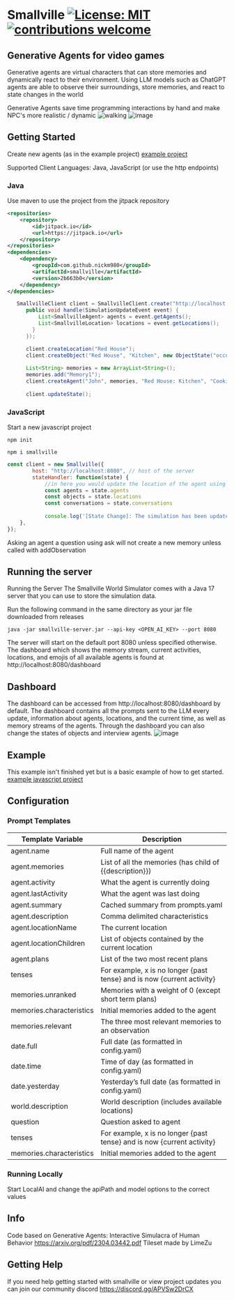 # Smallville [![License: MIT](https://img.shields.io/badge/License-MIT-blue.svg)]([https://opensource.org/licenses/MIT](https://github.com/nickm980/towny/blob/main/LICENSE)) [![contributions welcome](https://img.shields.io/badge/contributions-welcome-brightgreen.svg?style=flat)](https://github.com/nickm980/smallville/issues)

## Generative Agents for video games
Generative agents are virtual characters that can store memories and dynamically react to their environment. Using LLM models such as ChatGPT agents are able to observe their surroundings, store memories, and react to state changes in the world

Generative Agents save time programming interactions by hand and make NPC's more realistic / dynamic
![walking](https://github.com/nickm980/smallville/assets/81270095/bc0bc20c-3b80-4c1d-906d-8ceabe7fa6a0)
![image](https://github.com/nickm980/smallville/assets/81270095/ffe3c8d4-4fab-42e5-aaac-a1d78f2c7c31)

## Getting Started
Create new agents (as in the example project) [example project](/example/javascript/smallville.js)

Supported Client Languages: Java, JavaScript (or use the http endpoints)

### Java
Use maven to use the project from the jitpack repository
```xml
<repositories>
	<repository>
		<id>jitpack.io</id>
		<url>https://jitpack.io</url>
	</repository>
</repositories>
<dependencies>
	<dependency>
		<groupId>com.github.nickm980</groupId>
		<artifactId>smallville</artifactId>
		<version>2b663b0</version>
	</dependency>
</dependencies>
```

```java
   SmallvilleClient client = SmallvilleClient.create("http://localhost:8080", new AgentHandlerCallback() {
      public void handle(SimulationUpdateEvent event) {
          List<SmallvilleAgent> agents = event.getAgents();
          List<SmallvilleLocation> locations = event.getLocations();
        }
      });

      client.createLocation("Red House");
      client.createObject("Red House", "Kitchen", new ObjectState("occupied"));
  
      List<String> memories = new ArrayList<String>();
      memories.add("Memory1");
      client.createAgent("John", memories, "Red House: Kitchen", "Cooking");
  
      client.updateState();
```
### JavaScript
Start a new javascript project
```
npm init
```

```
npm i smallville
```

```javascript
const client = new Smallville({
        host: "http://localhost:8080", // host of the server
        stateHandler: function(state) {
            //in here you would update the location of the agent using your own pathfinding algorithm
            const agents = state.agents
            const objects = state.locations
            const conversations = state.conversations
                
            console.log('[State Change]: The simulation has been updated')
    },
});
```

Asking an agent a question using ask will not create a new memory unless called with addObservation

## Running the server
Running the Server
The Smallville World Simulator comes with a Java 17 server that you can use to store the simulation data. 

Run the following command in the same directory as your jar file downloaded from releases
```
java -jar smallville-server.jar --api-key <OPEN_AI_KEY> --port 8080
```
The server will start on the default port 8080 unless specified otherwise. The dashboard which shows the memory stream, current activities, locations, and emojis of all available agents is found at http://localhost:8080/dashboard

## Dashboard
The dashboard can be accessed from http://localhost:8080/dashboard by default. The dashboard contains all the prompts sent to the LLM every update, information about agents, locations, and the current time, as well as memory streams of the agents. Through the dashboard you can also change the states of objects and interview agents.
![image](https://github.com/nickm980/smallville/assets/81270095/18912b25-059e-4ace-b390-f29de57b9615)

## Example
This example isn't finished yet but is a basic example of how to get started.
[example javascript project](/example)

## Configuration
### Prompt Templates
| Template Variable | Description |
| --- | --- |
| agent.name | Full name of the agent |
| agent.memories | List of all the memories (has child of {{description}}) |
| agent.activity | What the agent is currently doing |
| agent.lastActivity | What the agent was last doing |
| agent.summary | Cached summary from prompts.yaml |
| agent.description | Comma delimited characteristics |
| agent.locationName | The current location |
| agent.locationChildren | List of objects contained by the current location |
| agent.plans | List of the two most recent plans |
| tenses | For example, x is no longer {past tense} and is now {current activity} |
| memories.unranked | Memories with a weight of 0 (except short term plans) |
| memories.characteristics | Initial memories added to the agent |
| memories.relevant | The three most relevant memories to an observation |
| date.full | Full date (as formatted in config.yaml) |
| date.time | Time of day (as formatted in config.yaml) |
| date.yesterday | Yesterday’s full date (as formatted in config.yaml) |
| world.description | World description (includes available locations) |
| question | Question asked to agent |
| tenses | For example, x is no longer {past tense} and is now {current activity} |
| memories.characteristics | Initial memories added to the agent |

### Running Locally
Start LocalAI and change the apiPath and model options to the correct values

## Info
Code based on Generative Agents: Interactive Simulacra of Human Behavior https://arxiv.org/pdf/2304.03442.pdf
Tileset made by LimeZu

## Getting Help
If you need help getting started with smallville or view project updates you can join our community discord https://discord.gg/APVSw2DrCX 
